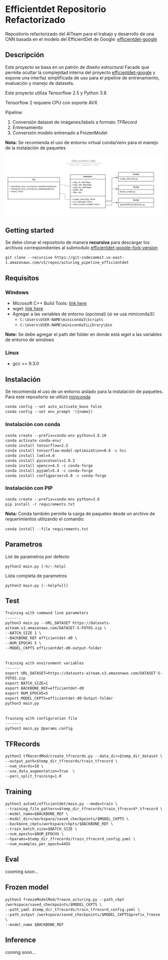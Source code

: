 # Efficientdet Repositorio Refactorizado
Repositorio refactorizado del AITeam para el trabajo y desarrollo de una CNN basada en el modelo del EfficientDet de Google: [efficientdet-google](https://github.com/google/automl)

## Descripción
Este proyecto se basa en un patrón de diseño estructural Facade que permite ocultar la complejidad interna del proyecto [efficientdet-google](https://github.com/google/automl) y expone una interfaz simplificada de uso para el pipeline de entrenamiento, evaluación y manejo de datasets.

Este proyecto utiliza Tensorflow 2.5 y Python 3.8.

Tensorflow 2 requiere CPU con soporte AVX

Pipeline:

1. Conversión dataset de imágenes/labels a formato *TFRecord*
2. Entrenamiento 
3. Conversión modelo entrenado a FrozenModel

**Nota:**
Se recomienda el uso de entorno virtual conda/venv para el manejo de la instalación de paquetes

<img src="./uml/uml.png"/>

## Getting started
Se debe clonar el repositorio de manera **recursiva** para descargar los archivos correspondientes al submodulo [efficientdet-google-fork-version](https://git-codecommit.us-east-1.amazonaws.com/v1/repos/automl)
```
git clone --recursive https://git-codecommit.us-east-1.amazonaws.com/v1/repos/aituring_pipeline_efficientdet
```

## Requisitos

### Windows
- Microsoft C++ Build Tools: [link here](https://visualstudio.microsoft.com/visual-cpp-build-tools)
- wget: [link here](https://eternallybored.org/misc/wget/)
- Agregar a las variables de entorno (opcional) (si se usa miniconda3):
	- `C:\Users\USER-NAME\miniconda3\Scripts`
	- `C:\Users\USER-NAME\miniconda3\Library\bin`

**Note:**
Se debe agregar el path del folder en donde está *wget* a las variables de entorno de windows


### Linux
- gcc >= 9.3.0


## Instalación
Se recomienda el uso de un entorno aislado para la instalación de paquetes. Para este repositorio se utilizó [miniconda](https://docs.conda.io/en/latest/miniconda.html)

```
conda config --set auto_activate_base false
conda config --set env_prompt '({name})
```

### Instalación con conda
```
conda create --prefix=conda-env python=3.8.10
conda activate conda-env/
conda install tensorflow=2.5
conda install tensorflow-model-optimization=0.6 -c hcc
conda install lxml=4.6
conda install pycocotools=2.0.2
conda install opencv=4.5 -c conda-forge
conda install pyyaml=5.4 -c conda-forge
conda install configparser=5.0 -c conda-forge
```

### Instalación con PIP
```
conda create --prefix=conda-env python=3.8
pip install -r requirements.txt
```
**Nota:**
Conda también permite la carga de paquetes desde un archivo de requerimientos utilizando el comando:<br>

`conda install --file requirements.txt`

## Parametros
List de parametros por defecto
```
python3 main.py [-h/--help]
```
Lista completa de parametros
```
python3 main.py [--helpfull]
```


## Test

```
Training with command line parameters
-------
python3 main.py --URL_DATASET https://datasets-aiteam.s3.amazonaws.com/DATASET-5-FOTOS.zip \
--BATCH_SIZE 1 \
--BACKBONE_REF efficientdet-d0 \
--NUM_EPOCHS 5 \
--MODEL_CKPTS efficientdet-d0-output-folder


Training with environment variables    
-------
export URL_DATASET=https://datasets-aiteam.s3.amazonaws.com/DATASET-5-FOTOS.zip
export BATCH_SIZE=1
export BACKBONE_REF=efficientdet-d0
export NUM_EPOCHS=5
export MODEL_CKPTS=efficientdet-d0-Output-folder
python3 main.py 


Training with configuration file    
-------
python3 main.py @params.config
```

## TFRecords
```
python3 tfRecordMod/create_tfrecords.py --data_dir=$temp_dir_dataset \
--output_path=$temp_dir_tfrecords/train_tfrecord \
--num_shards=10 \
--use_data_augmentation=True  \
--perc_split_training=1.0
```
## Training
```
python3 automl/efficientdet/main.py --mode=train \
--training_file_pattern=$temp_dir_tfrecords/train_tfrecord*.tfrecord \
--model_name=$BACKBONE_REF \
--model_dir=/workspace/saved_checkpoints/$MODEL_CKPTS \
--backbone_ckpt=/workspace/ckpts/$BACKBONE_REF \
--train_batch_size=$BATCH_SIZE \
--num_epochs=$NUM_EPOCHS \
--hparams=$temp_dir_tfrecords/train_tfrecord_config.yaml \
--num_examples_per_epoch=4455
```

## Eval
cooming soon...

## Frozen model
```
python3 freezeModelMod/freeze_aituring.py --path_ckpt /workspace/saved_checkpoints/$MODEL_CKPTS \
--path_yaml $temp_dir_tfrecords/train_tfrecord_config.yaml \
--path_output /workspace/saved_checkpoints/$MODEL_CKPTS$prefix_freeze \
--model_name $BACKBONE_REF
```

## Inference
coming soon...


